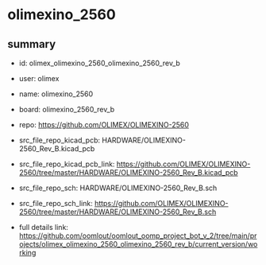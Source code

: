 # olimexino_2560
 
## summary 
* id: olimex_olimexino_2560_olimexino_2560_rev_b
* user: olimex
* name: olimexino_2560
* board: olimexino_2560_rev_b
* repo: https://github.com/OLIMEX/OLIMEXINO-2560
* src_file_repo_kicad_pcb: HARDWARE/OLIMEXINO-2560_Rev_B.kicad_pcb
* src_file_repo_kicad_pcb_link: https://github.com/OLIMEX/OLIMEXINO-2560/tree/master/HARDWARE/OLIMEXINO-2560_Rev_B.kicad_pcb


* src_file_repo_sch: HARDWARE/OLIMEXINO-2560_Rev_B.sch
* src_file_repo_sch_link: https://github.com/OLIMEX/OLIMEXINO-2560/tree/master/HARDWARE/OLIMEXINO-2560_Rev_B.sch
* full details link: https://github.com/oomlout/oomlout_oomp_project_bot_v_2/tree/main/projects/olimex_olimexino_2560_olimexino_2560_rev_b/current_version/working  







